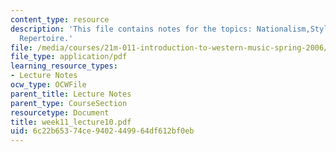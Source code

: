 ```yaml
---
content_type: resource
description: 'This file contains notes for the topics: Nationalism,Style Characteristics,
  Repertoire.'
file: /media/courses/21m-011-introduction-to-western-music-spring-2006/6c22b65374ce9402449964df612bf0eb_week11_lecture10.pdf
file_type: application/pdf
learning_resource_types:
- Lecture Notes
ocw_type: OCWFile
parent_title: Lecture Notes
parent_type: CourseSection
resourcetype: Document
title: week11_lecture10.pdf
uid: 6c22b653-74ce-9402-4499-64df612bf0eb
---
```

